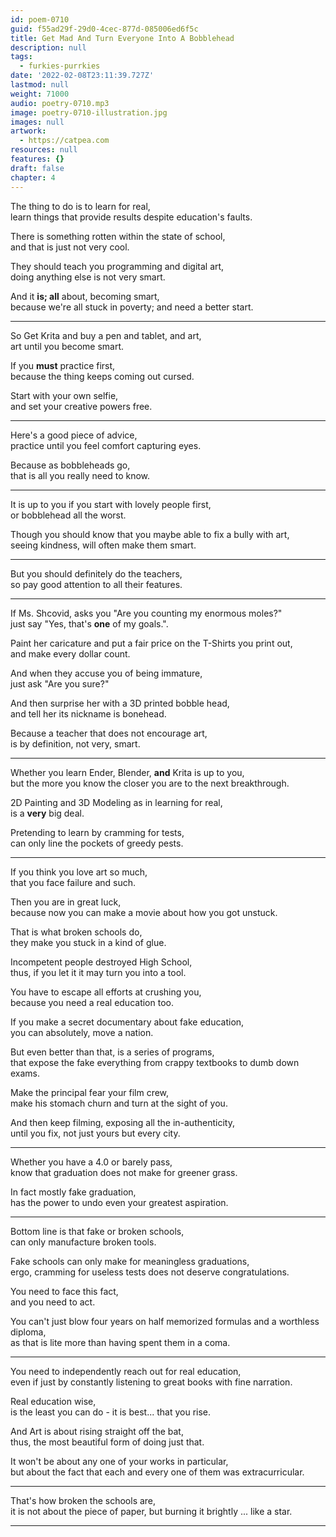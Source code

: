 ```yaml
---
id: poem-0710
guid: f55ad29f-29d0-4cec-877d-085006ed6f5c
title: Get Mad And Turn Everyone Into A Bobblehead
description: null
tags:
  - furkies-purrkies
date: '2022-02-08T23:11:39.727Z'
lastmod: null
weight: 71000
audio: poetry-0710.mp3
image: poetry-0710-illustration.jpg
images: null
artwork:
  - https://catpea.com
resources: null
features: {}
draft: false
chapter: 4
---
```


The thing to do is to learn for real,\
learn things that provide results despite education's faults.

There is something rotten within the state of school,\
and that is just not very cool.

They should teach you programming and digital art,\
doing anything else is not very smart.

And it **is; all** about, becoming smart,\
because we're all stuck in poverty; and need a better start.

---

So Get Krita and buy a pen and tablet, and art,\
art until you become smart.

If you **must** practice first,\
because the thing keeps coming out cursed.

Start with your own selfie,\
and set your creative powers free.

---

Here's a good piece of advice,\
practice until you feel comfort capturing eyes.

Because as bobbleheads go,\
that is all you really need to know.

---

It is up to you if you start with lovely people first,\
or bobblehead all the worst.

Though you should know that you maybe able to fix a bully with art,\
seeing kindness, will often make them smart.

---

But you should definitely do the teachers,\
so pay good attention to all their features.

---

If Ms. Shcovid, asks you "Are you counting my enormous moles?"\
just say "Yes, that's **one** of my goals.".

Paint her caricature and put a fair price on the T-Shirts you print out,\
and make every dollar count.

And when they accuse you of being immature,\
just ask "Are you sure?"

And then surprise her with a 3D printed bobble head,\
and tell her its nickname is bonehead.

Because a teacher that does not encourage art,\
is by definition, not very, smart.

---

Whether you learn Ender, Blender, **and** Krita is up to you,\
but the more you know the closer you are to the next breakthrough.

2D Painting and 3D Modeling as in learning for real,\
is a **very** big deal.

Pretending to learn by cramming for tests,\
can only line the pockets of greedy pests.

---

If you think you love art so much,\
that you face failure and such.

Then you are in great luck,\
because now you can make a movie about how you got unstuck.

That is what broken schools do,\
they make you stuck in a kind of glue.

Incompetent people destroyed High School,\
thus, if you let it it may turn you into a tool.

You have to escape all efforts at crushing you,\
because you need a real education too.

If you make a secret documentary about fake education,\
you can absolutely, move a nation.

But even better than that, is a series of programs,\
that expose the fake everything from crappy textbooks to dumb down exams.

Make the principal fear your film crew,\
make his stomach churn and turn at the sight of you.

And then keep filming, exposing all the in-authenticity,\
until you fix, not just yours but every city.

---

Whether you have a 4.0 or barely pass,\
know that graduation does not make for greener grass.

In fact mostly fake graduation,\
has the power to undo even your greatest aspiration.

---

Bottom line is that fake or broken schools,\
can only manufacture broken tools.

Fake schools can only make for meaningless graduations,\
ergo, cramming for useless tests does not deserve congratulations.

You need to face this fact,\
and you need to act.

You can't just blow four years on half memorized formulas and a worthless diploma,\
as that is lite more than having spent them in a coma.

---

You need to independently reach out for real education,\
even if just by constantly listening to great books with fine narration.

Real education wise,\
is the least you can do - it is best... that you rise.

And Art is about rising straight off the bat,\
thus, the most beautiful form of doing just that.

It won't be about any one of your works in particular,\
but about the fact that each and every one of them was extracurricular.

---

That's how broken the schools are,\
it is not about the piece of paper, but burning it brightly ... like a star.

---
